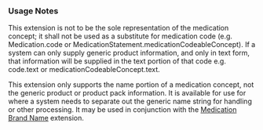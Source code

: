 ### Usage Notes
This extension is not to be the sole representation of the medication concept; it shall not be used as a substitute for medication code (e.g. Medication.code or MedicationStatement.medicationCodeableConcept). If a system can only supply generic product information, and only in text form, that information will be supplied in the text portion of that code e.g. code.text or medicationCodeableConcept.text.

This extension only supports the name portion of a medication concept, not the generic product or product pack information. It is available for use for where a system needs to separate out the generic name string for handling or other processing. It may be used in conjunction with the [Medication Brand Name](StructureDefinition-medication-brand-name.html) extension.
